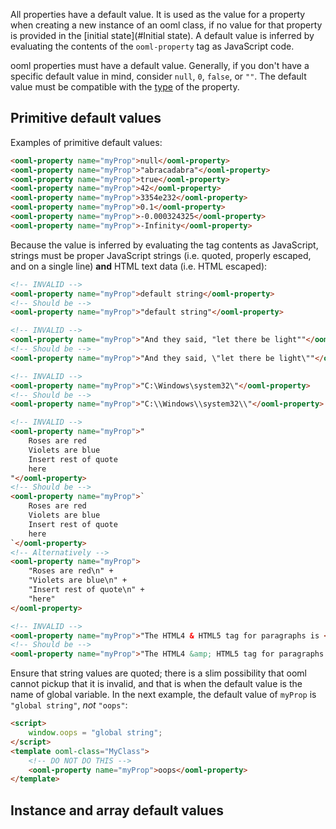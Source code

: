 All properties have a default value. It is used as the value for a property when creating a new instance of an ooml class, if no value for that property is provided in the [initial state](#Initial state). A default value is inferred by evaluating the contents of the `ooml-property` tag as JavaScript code.

ooml properties must have a default value. Generally, if you don't have a specific default value in mind, consider `null`, `0`, `false`, or `""`. The default value must be compatible with the [type](#Typing) of the property.

## Primitive default values

Examples of primitive default values:

```html
<ooml-property name="myProp">null</ooml-property>
<ooml-property name="myProp">"abracadabra"</ooml-property>
<ooml-property name="myProp">true</ooml-property>
<ooml-property name="myProp">42</ooml-property>
<ooml-property name="myProp">3354e232</ooml-property>
<ooml-property name="myProp">0.1</ooml-property>
<ooml-property name="myProp">-0.000324325</ooml-property>
<ooml-property name="myProp">-Infinity</ooml-property>
```

Because the value is inferred by evaluating the tag contents as JavaScript, strings must be proper JavaScript strings (i.e. quoted, properly escaped, and on a single line) **and** HTML text data (i.e. HTML escaped):

```html
<!-- INVALID -->
<ooml-property name="myProp">default string</ooml-property>
<!-- Should be -->
<ooml-property name="myProp">"default string"</ooml-property>

<!-- INVALID -->
<ooml-property name="myProp">"And they said, "let there be light""</ooml-property>
<!-- Should be -->
<ooml-property name="myProp">"And they said, \"let there be light\""</ooml-property>

<!-- INVALID -->
<ooml-property name="myProp">"C:\Windows\system32\"</ooml-property>
<!-- Should be -->
<ooml-property name="myProp">"C:\\Windows\\system32\\"</ooml-property>

<!-- INVALID -->
<ooml-property name="myProp">"
    Roses are red
    Violets are blue
    Insert rest of quote
    here
"</ooml-property>
<!-- Should be -->
<ooml-property name="myProp">`
    Roses are red
    Violets are blue
    Insert rest of quote
    here
`</ooml-property>
<!-- Alternatively -->
<ooml-property name="myProp">
    "Roses are red\n" +
    "Violets are blue\n" +
    "Insert rest of quote\n" +
    "here"
</ooml-property>

<!-- INVALID -->
<ooml-property name="myProp">"The HTML4 & HTML5 tag for paragraphs is <p />"</ooml-property>
<!-- Should be -->
<ooml-property name="myProp">"The HTML4 &amp; HTML5 tag for paragraphs is &lt;p /&gt;"</ooml-property>
```

Ensure that string values are quoted; there is a slim possibility that ooml cannot pickup that it is invalid, and that is when the default value is the name of global variable. In the next example, the default value of `myProp` is `"global string"`, *not* `"oops"`:

```html
<script>
    window.oops = "global string";
</script>
<template ooml-class="MyClass">
    <!-- DO NOT DO THIS -->
    <ooml-property name="myProp">oops</ooml-property>
</template>
```

## Instance and array default values
